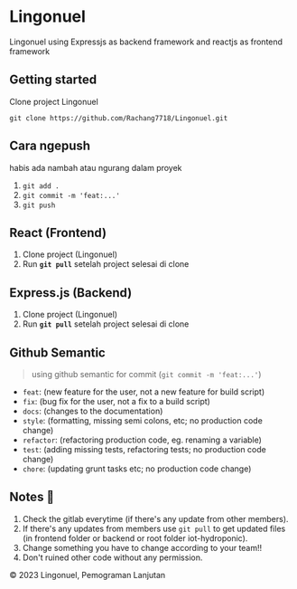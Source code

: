 # Lingonuel

Lingonuel using Expressjs as backend framework and reactjs as frontend framework

## Getting started

Clone project Lingonuel

``git clone https://github.com/Rachang7718/Lingonuel.git``

## Cara ngepush

habis ada nambah atau ngurang dalam proyek

1. ``git add .``
2. ``git commit -m 'feat:...'``
3. ``git push``

## React (Frontend)

1. Clone project (Lingonuel)
2. Run **`git pull`** setelah project selesai di clone

## Express.js (Backend)

1. Clone project (Lingonuel)
2. Run **`git pull`** setelah project selesai di clone

## Github Semantic
>
> using github semantic for commit (``git commit -m 'feat:...'``)

- `feat`: (new feature for the user, not a new feature for build script)
- `fix`: (bug fix for the user, not a fix to a build script)
- `docs`: (changes to the documentation)
- `style`: (formatting, missing semi colons, etc; no production code change)
- `refactor`: (refactoring production code, eg. renaming a variable)
- `test`: (adding missing tests, refactoring tests; no production code change)
- `chore`: (updating grunt tasks etc; no production code change)

## Notes 📝

1. Check the gitlab everytime (if there's any update from other members).
2. If there's any updates from members use ``git pull`` to get updated files (in frontend folder or backend or root folder iot-hydroponic).
3. Change something you have to change according to your team!!
4. Don't ruined other code without any permission.

&copy; 2023 Lingonuel, Pemograman Lanjutan
